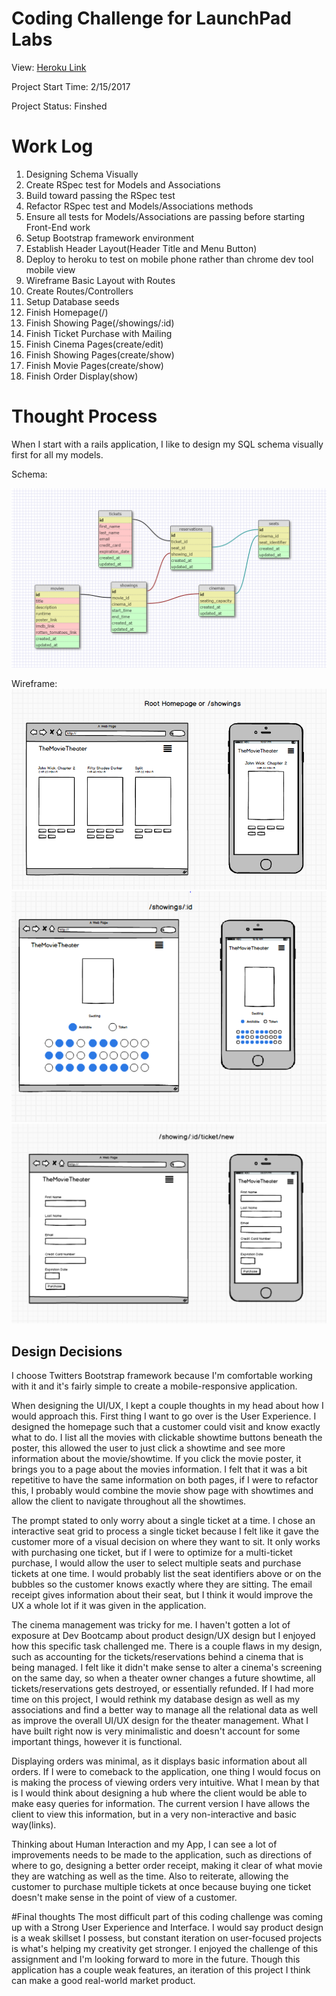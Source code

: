 # Coding Challenge for LaunchPad Labs

View: [Heroku Link](http://movietheater.herokuapp.com/)

Project Start Time: 2/15/2017

Project Status: Finshed

# Work Log
1. Designing Schema Visually
2. Create RSpec test for Models and Associations
3. Build toward passing the RSpec test
4. Refactor RSpec test and Models/Associations methods
5. Ensure all tests for Models/Associations are passing before starting Front-End work
6. Setup Bootstrap framework environment
7. Establish Header Layout(Header Title and Menu Button)
8. Deploy to heroku to test on mobile phone rather than chrome dev tool mobile view
9. Wireframe Basic Layout with Routes
10. Create Routes/Controllers
11. Setup Database seeds
12. Finish Homepage(/)
13. Finish Showing Page(/showings/:id)
14. Finish Ticket Purchase with Mailing
15. Finish Cinema Pages(create/edit)
16. Finish Showing Pages(create/show)
17. Finish Movie Pages(create/show)
18. Finish Order Display(show)


# Thought Process
When I start with a rails application, I like to design my SQL schema visually first for all my models.

Schema:

![Schema Image](screenshots/schema_img.PNG)

Wireframe:
![Schema Image](screenshots/homepage.png)
![Schema Image](screenshots/cinema.png)
![Schema Image](screenshots/ticket_new.PNG)

## Design Decisions
I choose Twitters Bootstrap framework because I'm comfortable working with it and it's fairly simple to create a mobile-responsive application.

When designing the UI/UX, I kept a couple thoughts in my head about how I would approach this. First thing I want to go over is the User Experience. I designed the homepage such that a customer could visit and know exactly what to do. I list all the movies with clickable showtime buttons beneath the poster, this allowed the user to just click a showtime and see more information about the movie/showtime. If you click the movie poster, it brings you to a page about the movies information. I felt that it was a bit repetitive to have the same information on both pages, if I were to refactor this, I probably would combine the movie show page with showtimes and allow the client to navigate throughout all the showtimes.

The prompt stated to only worry about a single ticket at a time. I chose an interactive seat grid to process a single ticket because I felt like it gave the customer more of a visual decision on where they want to sit. It only works with purchasing one ticket, but if I were to optimize for a multi-ticket purchase, I would allow the user to select multiple seats and purchase tickets at one time. I would probably list the seat identifiers above or on the bubbles so the customer knows exactly where they are sitting. The email receipt gives information about their seat, but I think it would improve the UX a whole lot if it was given in the application.

The cinema management was tricky for me. I haven't gotten a lot of exposure at Dev Bootcamp about product design/UX design but I enjoyed how this specific task challenged me. There is a couple flaws in my design, such as accounting for the tickets/reservations behind a cinema that is being managed. I felt like it didn't make sense to alter a cinema's screening on the same day, so when a theater owner changes a future showtime, all tickets/reservations gets destroyed, or essentially refunded. If I had more time on this project, I would rethink my database design as well as my associations and find a better way to manage all the relational data as well as improve the overall UI/UX design for the theater management. What I have built right now is very minimalistic and doesn't account for some important things, however it is functional.

Displaying orders was minimal, as it displays basic information about all orders. If I were to comeback to the application, one thing I would focus on is making the process of viewing orders very intuitive. What I mean by that is I would think about designing a hub where the client would be able to make easy queries for information. The current version I have allows the client to view this information, but in a very non-interactive and basic way(links).

Thinking about Human Interaction and my App, I can see a lot of improvements needs to be made to the application, such as directions of where to go, designing a better order receipt, making it clear of what movie they are watching as well as the time. Also to reiterate, allowing the customer to purchase multiple tickets at once because buying one ticket doesn't make sense in the point of view of a customer.

#Final thoughts
The most difficult part of this coding challenge was coming up with a Strong User Experience and Interface. I would say product design is a weak skillset I possess, but constant iteration on user-focused projects is what's helping my creativity get stronger. I enjoyed the challenge of this assignment and I'm looking forward to more in the future. Though this application has a couple weak features, an iteration of this project I think can make a good real-world market product.
